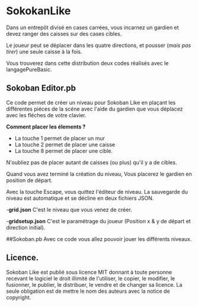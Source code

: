 # SokokanLike 
Dans un entrepôt divisé en cases carrées, vous incarnez un gardien et devez ranger des caisses sur des cases cibles.

Le joueur peut  se déplacer dans les quatre directions, et pousser (_mais pas tirer_) une seule caisse à la fois. 

Vous trouverez dans cette distribution deux codes réalisés avec le langagePureBasic.

## Sokoban Editor.pb
Ce code permet de créer un niveau pour Sokoban Like en plaçant les différentes piéces de la scéne avec l'aide du gardien que vous déplacez avec les fléches de votre clavier.

**Comment placer les élements ?**
* La touche 1 permet de placer un mur
* La touche 2 permet de placer une caisse 
* La touche 8 permet de placer une cible.

N'oubliez pas de placer autant de caisses (ou plus) qu'il y a de cibles.

Quand vous avez terminé la création du niveau, Vous placerez le gardien en position de départ.

Avec la touche Escape, vous quittez l'éditeur de niveau. La sauvegarde du niveau est automatique et se décline en deux fichiers JSON.

-**grid.json** C'est le niveau que vous venez de créer.

-**gridsetup.json** C'est le paramétrage du joueur (Position x & y de départ et direction initial).

##Sokoban.pb
Avec ce code vous allez pouvoir jouer les différents niveaux.

## Licence.

Sokoban Like est publié sous licence MIT donnant à toute personne recevant le logiciel le droit illimité de l'utiliser, le copier, le modifier, le fusionner, le publier, le distribuer, le vendre et de changer sa licence. La seule obligation est de mettre le nom des auteurs avec la notice de copyright.
